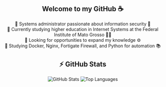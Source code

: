 <h2 align="center">Welcome to my GitHub ☕</h2>

<div align="center">
  <ul style="list-style-type: none; padding: 0;">
    <li>🔹 Systems administrator passionate about information security 🐧</li>
    <li>🔹 Currently studying higher education in Internet Systems at the Federal Institute of Mato Grosso 👨‍🏫</li>
    <li>🔹 Looking for opportunities to expand my knowledge ⚙️</li>
    <li>🔹 Studying Docker, Nginx, Fortigate Firewall, and Python for automation 📚</li>
  </ul>
</div>

<h2 align="center">⚡ GitHub Stats</h2>

<div align="center" class="myWrapper">
  <img src="https://github-readme-stats.vercel.app/api?username=andradesysadmin&show_icons=true&theme=radical" alt="GitHub Stats">
  <img src="https://github-readme-stats.vercel.app/api/top-langs/?username=andradesysadmin&show_icons=true&theme=radical" alt="Top Languages">
</div>


